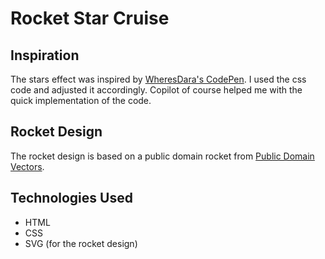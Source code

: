 # Rocket Star Cruise

## Inspiration

The stars effect was inspired by [WheresDara's CodePen](https://codepen.io/wheresdara/pen/wvXBpwa). I used the css code and adjusted it accordingly. Copilot of course helped me with the quick implementation of the code.

## Rocket Design

The rocket design is based on a public domain rocket from [Public Domain Vectors](https://publicdomainvectors.org/en/free-clipart/Colorful-missle-vector-image/74243.html).

## Technologies Used

- HTML
- CSS
- SVG (for the rocket design)
